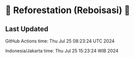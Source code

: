 
# 🌳 Reforestation (Reboisasi) 🌲

## Last Updated

GitHub Actions time: Thu Jul 25 08:23:24 UTC 2024

Indonesia/Jakarta time: Thu Jul 25 15:23:24 WIB 2024
